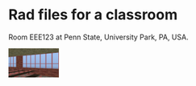 # Rad files for a classroom  

Room EEE123 at Penn State, University Park, PA, USA.  

<img src="images/1.png " alt="drawing" style="width: 100px;"/>